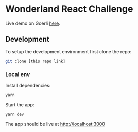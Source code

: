 # Wonderland React Challenge

Live demo on Goerli [here](https://wonderland-test.netlify.app/).

## Development
To setup the development environment first clone the repo:
```bash
git clone [this repo link]
```

### Local env
Install dependencies:
```bash
yarn
```


Start the app:
```bash
yarn dev
```

The app should be live at [http://localhost:3000](http://localhost:3000/)